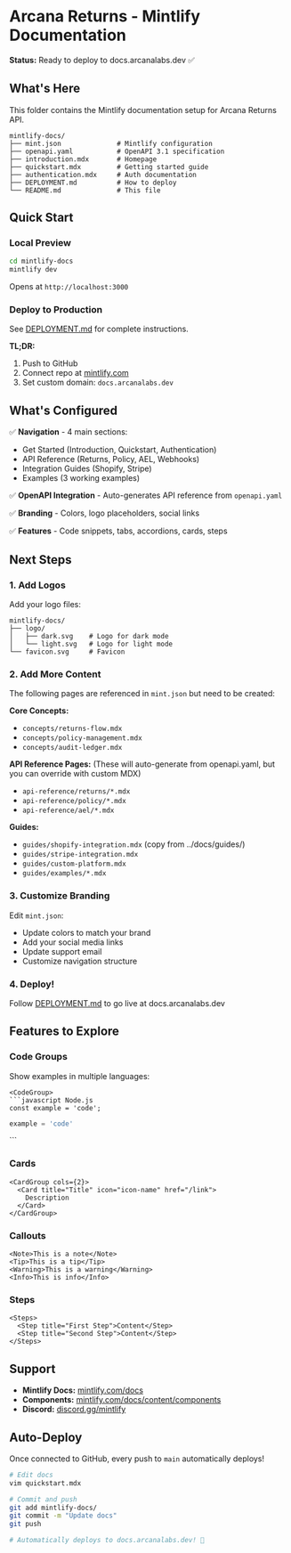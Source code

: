 # Arcana Returns - Mintlify Documentation

**Status:** Ready to deploy to docs.arcanalabs.dev ✅

## What's Here

This folder contains the Mintlify documentation setup for Arcana Returns API.

```
mintlify-docs/
├── mint.json              # Mintlify configuration
├── openapi.yaml           # OpenAPI 3.1 specification
├── introduction.mdx       # Homepage
├── quickstart.mdx         # Getting started guide
├── authentication.mdx     # Auth documentation
├── DEPLOYMENT.md          # How to deploy
└── README.md              # This file
```

## Quick Start

### Local Preview

```bash
cd mintlify-docs
mintlify dev
```

Opens at `http://localhost:3000`

### Deploy to Production

See [DEPLOYMENT.md](./DEPLOYMENT.md) for complete instructions.

**TL;DR:**
1. Push to GitHub
2. Connect repo at [mintlify.com](https://mintlify.com)
3. Set custom domain: `docs.arcanalabs.dev`

## What's Configured

✅ **Navigation** - 4 main sections:
- Get Started (Introduction, Quickstart, Authentication)
- API Reference (Returns, Policy, AEL, Webhooks)
- Integration Guides (Shopify, Stripe)
- Examples (3 working examples)

✅ **OpenAPI Integration** - Auto-generates API reference from `openapi.yaml`

✅ **Branding** - Colors, logo placeholders, social links

✅ **Features** - Code snippets, tabs, accordions, cards, steps

## Next Steps

### 1. Add Logos

Add your logo files:
```
mintlify-docs/
├── logo/
│   ├── dark.svg    # Logo for dark mode
│   └── light.svg   # Logo for light mode
└── favicon.svg     # Favicon
```

### 2. Add More Content

The following pages are referenced in `mint.json` but need to be created:

**Core Concepts:**
- `concepts/returns-flow.mdx`
- `concepts/policy-management.mdx`  
- `concepts/audit-ledger.mdx`

**API Reference Pages:**
(These will auto-generate from openapi.yaml, but you can override with custom MDX)
- `api-reference/returns/*.mdx`
- `api-reference/policy/*.mdx`
- `api-reference/ael/*.mdx`

**Guides:**
- `guides/shopify-integration.mdx` (copy from ../docs/guides/)
- `guides/stripe-integration.mdx`
- `guides/custom-platform.mdx`
- `guides/examples/*.mdx`

### 3. Customize Branding

Edit `mint.json`:
- Update colors to match your brand
- Add your social media links
- Update support email
- Customize navigation structure

### 4. Deploy!

Follow [DEPLOYMENT.md](./DEPLOYMENT.md) to go live at docs.arcanalabs.dev

## Features to Explore

### Code Groups

Show examples in multiple languages:

```mdx
<CodeGroup>
```javascript Node.js
const example = 'code';
```

```python Python
example = 'code'
```
</CodeGroup>
```

### Cards

```mdx
<CardGroup cols={2}>
  <Card title="Title" icon="icon-name" href="/link">
    Description
  </Card>
</CardGroup>
```

### Callouts

```mdx
<Note>This is a note</Note>
<Tip>This is a tip</Tip>
<Warning>This is a warning</Warning>
<Info>This is info</Info>
```

### Steps

```mdx
<Steps>
  <Step title="First Step">Content</Step>
  <Step title="Second Step">Content</Step>
</Steps>
```

## Support

- **Mintlify Docs:** [mintlify.com/docs](https://mintlify.com/docs)
- **Components:** [mintlify.com/docs/content/components](https://mintlify.com/docs/content/components)
- **Discord:** [discord.gg/mintlify](https://discord.gg/mintlify)

## Auto-Deploy

Once connected to GitHub, every push to `main` automatically deploys!

```bash
# Edit docs
vim quickstart.mdx

# Commit and push
git add mintlify-docs/
git commit -m "Update docs"
git push

# Automatically deploys to docs.arcanalabs.dev! 🚀
```
